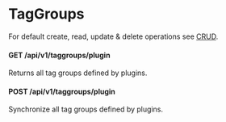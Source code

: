 # TagGroups

For default create, read, update & delete operations see [CRUD](/3.%20Smart%20Flows%20Entities/1.%20CRUD.md).


#### GET /api/v1/taggroups/plugin
Returns all tag groups defined by plugins.

#### POST /api/v1/taggroups/plugin
Synchronize all tag groups defined by plugins.